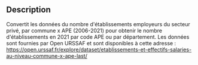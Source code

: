 ## Description

Convertit les données du nombre d'établissements employeurs du secteur privé, par commune x APE (2006-2021) pour obtenir le nombre d'établissements en 2021 par code APE ou par département.
Les données sont fournies par Open URSSAF et sont disponibles à cette adresse : https://open.urssaf.fr/explore/dataset/etablissements-et-effectifs-salaries-au-niveau-commune-x-ape-last/
